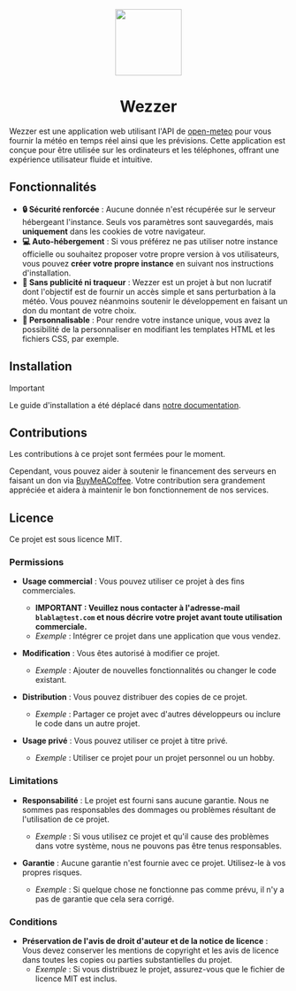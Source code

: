 <div align="center">

<img src="https://icons.iconarchive.com/icons/bokehlicia/captiva/256/weather-icon.png" width="120px">

# Wezzer 

</div>

Wezzer est une application web utilisant l'API de [open-meteo](https://open-meteo.com/) pour vous fournir la météo en temps réel ainsi que les prévisions. Cette application est conçue pour être utilisée sur les ordinateurs et les téléphones, offrant une expérience utilisateur fluide et intuitive.

## Fonctionnalités

- **🔒 Sécurité renforcée** : Aucune donnée n'est récupérée sur le serveur hébergeant l'instance. Seuls vos paramètres sont sauvegardés, mais **uniquement** dans les cookies de votre navigateur.
- **💻 Auto-hébergement** : Si vous préférez ne pas utiliser notre instance officielle ou souhaitez proposer votre propre version à vos utilisateurs, vous pouvez **créer votre propre instance** en suivant nos instructions d'installation.
- **📣 Sans publicité ni traqueur** : Wezzer est un projet à but non lucratif dont l'objectif est de fournir un accès simple et sans perturbation à la météo. Vous pouvez néanmoins soutenir le développement en faisant un don du montant de votre choix.
- **🎨 Personnalisable** : Pour rendre votre instance unique, vous avez la possibilité de la personnaliser en modifiant les templates HTML et les fichiers CSS, par exemple.

## Installation

> [!IMPORTANT]  
> Le guide d'installation a été déplacé dans [notre documentation](https://luckyluka17.github.io/Wezzer/).


## Contributions

Les contributions à ce projet sont fermées pour le moment.

Cependant, vous pouvez aider à soutenir le financement des serveurs en faisant un don via [BuyMeACoffee](https://buymeacoffee.com/luckyluka17). Votre contribution sera grandement appréciée et aidera à maintenir le bon fonctionnement de nos services.
## Licence

Ce projet est sous licence MIT.

### Permissions

- **Usage commercial** : Vous pouvez utiliser ce projet à des fins commerciales.
    - **IMPORTANT : Veuillez nous contacter à l'adresse-mail `blabla@test.com` et nous décrire votre projet avant toute utilisation commerciale.**
    - *Exemple* : Intégrer ce projet dans une application que vous vendez.

- **Modification** : Vous êtes autorisé à modifier ce projet.
    - *Exemple* : Ajouter de nouvelles fonctionnalités ou changer le code existant.

- **Distribution** : Vous pouvez distribuer des copies de ce projet.
    - *Exemple* : Partager ce projet avec d'autres développeurs ou inclure le code dans un autre projet.

- **Usage privé** : Vous pouvez utiliser ce projet à titre privé.
    - *Exemple* : Utiliser ce projet pour un projet personnel ou un hobby.

### Limitations

- **Responsabilité** : Le projet est fourni sans aucune garantie. Nous ne sommes pas responsables des dommages ou problèmes résultant de l'utilisation de ce projet.
  - *Exemple* : Si vous utilisez ce projet et qu'il cause des problèmes dans votre système, nous ne pouvons pas être tenus responsables.

- **Garantie** : Aucune garantie n'est fournie avec ce projet. Utilisez-le à vos propres risques.
  - *Exemple* : Si quelque chose ne fonctionne pas comme prévu, il n'y a pas de garantie que cela sera corrigé.

### Conditions

- **Préservation de l'avis de droit d'auteur et de la notice de licence** : Vous devez conserver les mentions de copyright et les avis de licence dans toutes les copies ou parties substantielles du projet.
  - *Exemple* : Si vous distribuez le projet, assurez-vous que le fichier de licence MIT est inclus.
